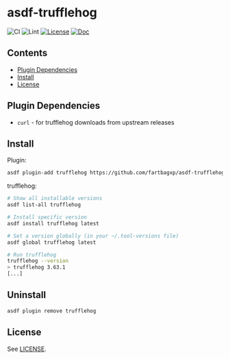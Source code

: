 # asdf-trufflehog

![CI](https://github.com/fartbagxp/asdf-trufflehog/workflows/CI/badge.svg)
![Lint](https://github.com/fartbagxp/asdf-trufflehog/workflows/Lint/badge.svg)
[![License](https://img.shields.io/badge/license-MIT-blue)](https://choosealicense.com/licenses/mit/)
[![Doc](https://img.shields.io/badge/Doc-asdf-blue)](https://asdf-vm.com/)

## Contents

- [Plugin Dependencies](#plugin-dependencies)
- [Install](#install)
- [License](#license)

## Plugin Dependencies

- `curl` - for trufflehog downloads from upstream releases

## Install

Plugin:

```bash
asdf plugin-add trufflehog https://github.com/fartbagxp/asdf-trufflehog
```

trufflehog:

```bash
# Show all installable versions
asdf list-all trufflehog

# Install specific version
asdf install trufflehog latest

# Set a version globally (in your ~/.tool-versions file)
asdf global trufflehog latest

# Run trufflehog
trufflehog --version
> trufflehog 3.63.1
[...]
```

## Uninstall

```bash
asdf plugin remove trufflehog
```

## License

See [LICENSE](LICENSE).
